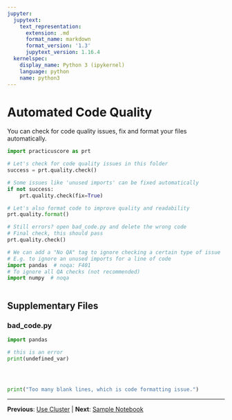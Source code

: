 ```yaml
---
jupyter:
  jupytext:
    text_representation:
      extension: .md
      format_name: markdown
      format_version: '1.3'
      jupytext_version: 1.16.4
  kernelspec:
    display_name: Python 3 (ipykernel)
    language: python
    name: python3
---
```


# Automated Code Quality

You can check for code quality issues, fix and format your files automatically.

```python
import practicuscore as prt

# Let's check for code quality issues in this folder
success = prt.quality.check()
```

```python
# Some issues like 'unused imports' can be fixed automatically
if not success:
    prt.quality.check(fix=True)
```

```python
# Let's also format code to improve quality and readability
prt.quality.format()
```

```python
# Still errors? open bad_code.py and delete the wrong code
# Final check, this should pass
prt.quality.check()
```

```python
# We can add a "No QA" tag to ignore checking a certain type of issue
# E.g. to ignore an unused imports for a line of code
import pandas  # noqa: F401
# To ignore all QA checks (not recommended)
import numpy  # noqa
```

```python

```


## Supplementary Files

### bad_code.py
```python
import pandas 

# this is an error
print(undefined_var)




print("Too many blank lines, which is code formatting issue.")

```


---

**Previous**: [Use Cluster](../../04_distributed_computing/01_spark/03_auto_scaled/02_use_cluster.md) | **Next**: [Sample Notebook](../02_automated_notebooks/sample_notebook.md)
